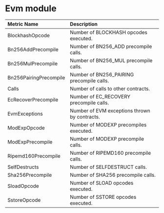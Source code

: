 # Evm module

| Metric Name | Description |
| :--- | :--- |
| BlockhashOpcode | Number of BLOCKHASH opcodes executed. |
| Bn256AddPrecompile | Number of BN256\_ADD precompile calls. |
| Bn256MulPrecompile | Number of BN256\_MUL precompile calls. |
| Bn256PairingPrecompile | Number of BN256\_PAIRING precompile calls. |
| Calls | Number of calls to other contracts. |
| EcRecoverPrecompile | Number of EC\_RECOVERY precompile calls. |
| EvmExceptions | Number of EVM exceptions thrown by contracts. |
| ModExpOpcode | Number of MODEXP precompiles executed. |
| ModExpPrecompile | Number of MODEXP precompile calls. |
| Ripemd160Precompile | Number of RIPEMD160 precompile calls. |
| SelfDestructs | Number of SELFDESTRUCT calls. |
| Sha256Precompile | Number of SHA256 precompile calls. |
| SloadOpcode | Number of SLOAD opcodes executed. |
| SstoreOpcode | Number of SSTORE opcodes executed. |

